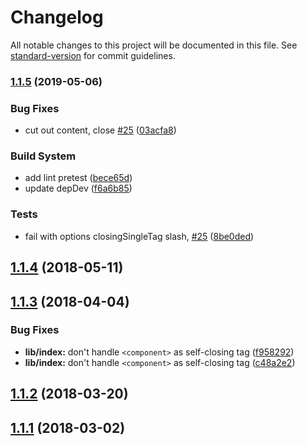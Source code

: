 # Changelog

All notable changes to this project will be documented in this file. See [standard-version](https://github.com/conventional-changelog/standard-version) for commit guidelines.

### [1.1.5](https://github.com/posthtml/posthtml-render/compare/v1.1.4...v1.1.5) (2019-05-06)


### Bug Fixes

* cut out content, close [#25](https://github.com/posthtml/posthtml-render/issues/25) ([03acfa8](https://github.com/posthtml/posthtml-render/commit/03acfa8))


### Build System

* add lint pretest ([bece65d](https://github.com/posthtml/posthtml-render/commit/bece65d))
* update depDev ([f6a6b85](https://github.com/posthtml/posthtml-render/commit/f6a6b85))


### Tests

* fail with options closingSingleTag slash, [#25](https://github.com/posthtml/posthtml-render/issues/25) ([8be0ded](https://github.com/posthtml/posthtml-render/commit/8be0ded))



<a name="1.1.4"></a>
## [1.1.4](https://github.com/posthtml/posthtml-render/compare/v1.1.3...v1.1.4) (2018-05-11)



<a name="1.1.3"></a>
## [1.1.3](https://github.com/posthtml/posthtml-render/compare/v1.1.2...v1.1.3) (2018-04-04)


### Bug Fixes

* **lib/index:** don't handle `<component>` as self-closing tag ([f958292](https://github.com/posthtml/posthtml-render/commit/f958292))
* **lib/index:** don't handle `<component>` as self-closing tag ([c48a2e2](https://github.com/posthtml/posthtml-render/commit/c48a2e2))



<a name="1.1.2"></a>
## [1.1.2](https://github.com/posthtml/posthtml-render/compare/v1.1.1...v1.1.2) (2018-03-20)



<a name="1.1.1"></a>
## [1.1.1](https://github.com/posthtml/posthtml-render/compare/v1.1.0...v1.1.1) (2018-03-02)
